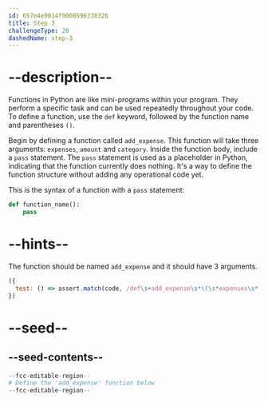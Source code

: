 ```yaml
---
id: 657e4e9014f900059633832b
title: Step 3
challengeType: 20
dashedName: step-3
---
```


# --description--

Functions in Python are like mini-programs within your program. They perform a specific task and can be used repeatedly throughout your code. To define a function, use the `def` keyword, followed by the function name and parentheses `()`.

Begin by defining a function called `add_expense`. This function will take three arguments: `expenses`, `amount` and `category`. Inside the function body, include a `pass` statement. The `pass` statement is used as a placeholder in Python, indicating that the function currently does nothing. It's a way to define the function structure without adding any operational code yet.

This is the syntax of a function with a `pass` statement:

```py
def function_name():
    pass
```

# --hints--

The function should be named `add_expense` and it should have 3 arguments.

```js
({
  test: () => assert.match(code, /def\s+add_expense\s*\(\s*expenses\s*,\s*amount\s*,\s*category\s*\)\s*:/)
})

```

# --seed--

## --seed-contents--

```py
--fcc-editable-region--
# Define the 'add_expense' function below
--fcc-editable-region--
```
